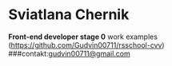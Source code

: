 # Sviatlana Chernik
**Front-end developer stage 0**
work examples (https://github.com/Gudvin00711/rsschool-cvv)
###contakt:gudvin00711@gmail.com
